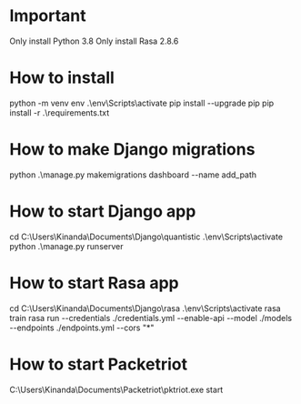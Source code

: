 # Important
Only install Python 3.8
Only install Rasa 2.8.6

# How to install
python -m venv env
.\env\Scripts\activate
pip install --upgrade pip
pip install -r .\requirements.txt

# How to make Django migrations
python .\manage.py makemigrations dashboard --name add_path

# How to start Django app
cd C:\Users\Kinanda\Documents\Django\quantistic
.\env\Scripts\activate
python .\manage.py runserver

# How to start Rasa app
cd C:\Users\Kinanda\Documents\Django\rasa
.\env\Scripts\activate
rasa train
rasa run --credentials ./credentials.yml  --enable-api --model ./models --endpoints ./endpoints.yml --cors "*"

# How to start Packetriot
C:\Users\Kinanda\Documents\Packetriot\pktriot.exe start
